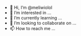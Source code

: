 - 👋 Hi, I’m @meliwiolol
- 👀 I’m interested in ...
- 🌱 I’m currently learning ...
- 💞️ I’m looking to collaborate on ...
- 📫 How to reach me ...

<!---
meliwiolol/meliwiolol is a ✨ special ✨ repository because its `README.md` (this file) appears on your GitHub profile.
You can click the Preview link to take a look at your changes.
--->
